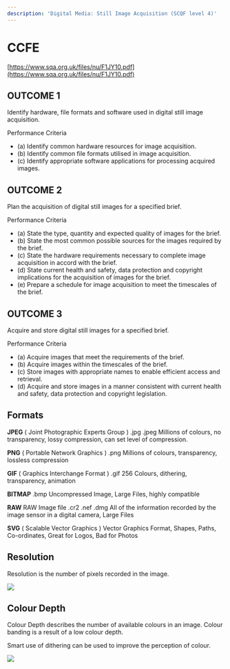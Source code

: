 ```yaml
---
description: 'Digital Media: Still Image Acquisition (SCQF level 4)'
---
```


# CCFE

[https://www.sqa.org.uk/files/nu/F1JY10.pdf](https://www.sqa.org.uk/files/nu/F1JY10.pdf)

## OUTCOME 1

Identify hardware, file formats and software used in digital still image acquisition.

Performance Criteria

* \(a\) Identify common hardware resources for image acquisition. 
* \(b\) Identify common file formats utilised in image acquisition. 
* \(c\) Identify appropriate software applications for processing acquired images.

## OUTCOME 2

Plan the acquisition of digital still images for a specified brief.

Performance Criteria

* \(a\) State the type, quantity and expected quality of images for the brief. 
* \(b\) State the most common possible sources for the images required by the brief. 
* \(c\) State the hardware requirements necessary to complete image acquisition in accord with the brief. 
* \(d\) State current health and safety, data protection and copyright implications for the acquisition of images for the brief. 
* \(e\) Prepare a schedule for image acquisition to meet the timescales of the brief.

## OUTCOME 3

Acquire and store digital still images for a specified brief.

Performance Criteria

* \(a\) Acquire images that meet the requirements of the brief. 
* \(b\) Acquire images within the timescales of the brief. 
* \(c\) Store images with appropriate names to enable efficient access and retrieval. 
* \(d\) Acquire and store images in a manner consistent with current health and safety, data protection and copyright legislation.

## Formats <a id="formats"></a>

**JPEG**  \( Joint Photographic Experts Group \) .jpg .jpeg Millions of colours, no transparency, lossy compression, can set level of compression.

**PNG** \( Portable Network Graphics \) .png Millions of colours, transparency, lossless compression

**GIF** \( Graphics Interchange Format \) .gif 256 Colours, dithering, transparency, animation

**BITMAP** .bmp Uncompressed Image, Large Files, highly compatible

**RAW** RAW Image file .cr2 .nef .dmg All of the information recorded by the image sensor in a digital camera, Large Files

**SVG**  \( Scalable Vector Graphics \) Vector Graphics Format, Shapes, Paths, Co-ordinates, Great for Logos, Bad for Photos

## Resolution <a id="resolution"></a>

Resolution is the number of pixels recorded in the image. 

![](https://ccideas.com/wp-content/uploads/2012/02/hi-low-res.jpg)

## Colour Depth <a id="colour-depth"></a>

Colour Depth describes the number of available colours in an image. Colour banding is a result of a low colour depth.

Smart use of dithering can be used to improve the perception of colour.

![](https://upload.wikimedia.org/wikipedia/commons/9/9a/Colour_banding_example01.png)

